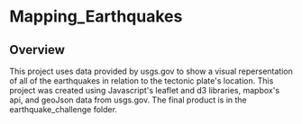 # Mapping_Earthquakes

## Overview
This project uses data provided by usgs.gov to show a visual repersentation of all of the earthquakes in relation to the tectonic plate's location. This project was created using Javascript's leaflet and d3 libraries, mapbox's api, and geoJson data from usgs.gov. The final product is in the earthquake_challenge folder. 
